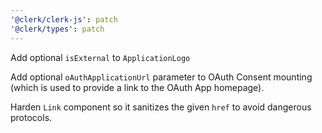 ```yaml
---
'@clerk/clerk-js': patch
'@clerk/types': patch
---
```


Add optional `isExternal` to `ApplicationLogo`

Add optional `oAuthApplicationUrl` parameter to OAuth Consent mounting (which is used to provide a link to the OAuth App homepage).

Harden `Link` component so it sanitizes the given `href` to avoid dangerous protocols.
